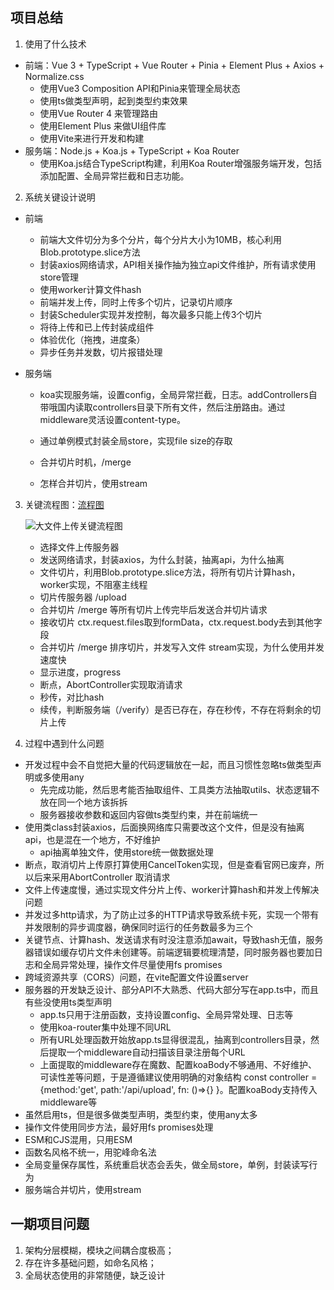 ## 项目总结

1. 使用了什么技术

- 前端：Vue 3 + TypeScript + Vue Router + Pinia + Element Plus + Axios + Normalize.css
  - 使用Vue3 Composition API和Pinia来管理全局状态
  - 使用ts做类型声明，起到类型约束效果
  - 使用Vue Router 4 来管理路由
  - 使用Element Plus 来做UI组件库
  - 使用Vite来进行开发和构建
- 服务端：Node.js + Koa.js + TypeScript + Koa Router
  - 使用Koa.js结合TypeScript构建，利用Koa Router增强服务端开发，包括添加配置、全局异常拦截和日志功能。


2. 系统关键设计说明

- 前端

  - 前端大文件切分为多个分片，每个分片大小为10MB，核心利用Blob.prototype.slice方法
  - 封装axios网络请求，API相关操作抽为独立api文件维护，所有请求使用store管理
  - 使用worker计算文件hash
  - 前端并发上传，同时上传多个切片，记录切片顺序
  - 封装Scheduler实现并发控制，每次最多只能上传3个切片
  - 将待上传和已上传封装成组件
  - 体验优化（拖拽，进度条）
  - 异步任务并发数，切片报错处理

- 服务端

  - koa实现服务端，设置config，全局异常拦截，日志。addControllers自带哦国内读取controllers目录下所有文件，然后注册路由。通过middleware灵活设置content-type。

  - 通过单例模式封装全局store，实现file size的存取
  - 合并切片时机，/merge
  - 怎样合并切片，使用stream


3. 关键流程图：[流程图](https://viewer.diagrams.net/?tags=%7B%7D&highlight=0000ff&edit=_blank&layers=1&nav=1&title=%E5%A4%A7%E6%96%87%E4%BB%B6%E4%B8%8A%E4%BC%A0%E5%85%B3%E9%94%AE%E6%B5%81%E7%A8%8B%E5%9B%BE.drawio#R7Vtbd6M2EP41ekwOd8Qj%2BJK0m%2B5pT3Y37SMxCqbByAXsxPvrOwJhbsJ2NnGwSZ4sDUIGzXwz34wEUkeL56vYXc7%2FoB4JkSJ5z0gdI0WRJcWAHybZ5BJTU3OBHwceH1QKboOfpLiTS1eBR5LawJTSMA2WdeGMRhGZpTWZG8f0qT7sgYb1f126PmkJbmdu2JbeBV46z6VYMUv5NQn8efHPsmHlVxZuMZi%2FSTJ3PfpUEakTpI5iStO8tXgekZAtXrEud79t7sKbR%2BPq97%2BS%2F9zvzpdvX39c5JNNX3LL9hViEqVvO7WST712wxVfL%2F6u6aZYwJiuIo%2BwSSSkOvN0EUJThua%2FJE03XOHuKqUgonE6pz6N3PCG0iUf90CjlA%2BTWZ9Ens0UC%2F37kM4ec9E0CEP%2BH9Dj4zH0kjSmj1vdsQm2imCDQ%2FeehI47e%2FSzBx3RkMZwKaIRYVN5YAz8XcqHm5RS58C15TpI6CqekR3jODhSN%2FbJrvk4qtjzVeyUa%2B6K0AVJ4w0MiEnopsG6bswux4S%2FHVfqHRpc9S8wA7VtBhMdYQvhMZqYyHaQPUUT6EpMODEQBknWsKBtoomGHAc5BrvLsbIGSDDCdtYYIVvaYVdMp0%2FzICW3Szdb3CdwRXVbq9oQLJPjh26ScAvYYyAvU%2FCaxCl53qmS4qrB34k7RrnwE0%2Blm9nK5hUXo0mv16JPxtPV1%2FUXe%2FQ9ut7YjuXH8kV7jfebfx3dQvwKcF7RDKxqvPl7i1zo%2FMM6l4pe9MfP1avjTU0vDQC8IRKNA5GovhJ42a3g0NxNZcCSBlGaVGb%2BkwkqxqPVjUfRG857z3hZlRrmkj9BaTzbV%2Fl1eyogUfUKgHhThGamxxvmiuvW4YaBH0F7Bjol4Jcdhq8AorPNLywCz8sNkSTBT%2Fc%2Bm4%2BZB19BmFx3kD7eGkwLoFvqwG8uA3bVlLoB0wnwC%2BlSlnSrrqe89zLjKLVZDKEPDwkYZRPwb6Czdvx%2BVx9wqde8wJm4APm9gq9QZaLgCzAbsVA7CJgp%2B2Cm4BrICv2eBMp2GVZDZeAWbZnRJNtGeCRgR%2Bq0zYLmdHG%2FSvYzoBqnYXRo6i6CkK3YNQnXhGlbwJNahiEgS%2FCXQeRDzyh73zLkX2jH5E9mIwTKAv4kCfgTPhZ%2F0tta7cGZHtspykUWXvGKwuXQ%2BnSKbYQ90fgRTHiCkT3JcGayhmXO3WSeZSsSSzQG4TD1vbzEOHUPKXeQx1a6iHEmMbNs02z7x4FliarWd5ZoDc3LdTuvA5yc2aeT6wLJcKiftc%2BTqXqd%2Bp18giWbn%2FipLofRK4CwGEDDKVHIHQ6qwgXqAFJPHUCaWGVTZOsZuYOGknM6kGZ9YAkWpFZgaUYIa%2BV4wRqaPmuW7hIYhOWwmnM%2BujP%2FyqeAJ6%2FOcq5ZmcDSDvMAB2dlmoivvGtWVkSI0yhrv2NVu5uvHOCX1Y7a5nHL2g3jMaXdVe3GcOMdatqC6N3eqmIbXJh5EZaf2Mw39ZuWHAHmjbTEwH2nJYogLgyQV%2BFDedVrt6VepwxBKSzf%2FrXsLNLm0TqPvWMOE1aTgdhrIRsPg3spHRWwSuFaVdU6%2FTql0vUuA2xs9fNNe8yUyKhT2yWeWKXm7V2i2nCJOtYu9b6dokBbA3SKsuDUzAlWa8SnZFiygSsY%2BnBA6Z87yB%2BjpikL9rO7fXxv3EESwCRjCrZ9wLGws2QK8t46p3JmNKFA0Cek%2BHr0ekRE6TgjkpXHBoGg3Lx2IkgrUsRzOYsli46JACVQWYbEeYLwpGy7zAmPlpcz7exALlYY24CG42SSxp2f1c0u6nJy1c3i84qeqpvbzmlUN7dfiBy9PPJL5U1D21nfPE7FUhGVLD9eLaZjn7Gyk2xI9WOEJ78TVjxMTbPN4027uHMZQ4pck6WhNsJTfskyd32RAZeAPrBAkt1laYIJh5a86rgRAYy%2Bk1dVYAUDZNr8g4Xjf4%2FxOmWIktesnMMAmLtWnEkmyMnABVizDiRx7Q1pZSqqFx1G4s4ciM0dqCOei4Nu%2BZVm7rzLb13Vyf8%3D)

   ![大文件上传关键流程图](https://p.ipic.vip/hrmqug.jpg)

   - 选择文件上传服务器
   - 发送网络请求，封装axios，为什么封装，抽离api，为什么抽离
   - 文件切片，利用Blob.prototype.slice方法，将所有切片计算hash，worker实现，不阻塞主线程
   - 切片传服务器 /upload
   - 合并切片 /merge 等所有切片上传完毕后发送合并切片请求
   - 接收切片 ctx.request.files取到formData，ctx.request.body去到其他字段
   - 合并切片 /merge 排序切片，并发写入文件 stream实现，为什么使用并发速度快
   - 显示进度，progress
   - 断点，AbortController实现取消请求
   - 秒传，对比hash
   - 续传，判断服务端（/verify）是否已存在，存在秒传，不存在将剩余的切片上传

4. 过程中遇到什么问题

- 开发过程中会不自觉把大量的代码逻辑放在一起，而且习惯性忽略ts做类型声明或多使用any
  - 先完成功能，然后思考能否抽取组件、工具类方法抽取utils、状态逻辑不放在同一个地方该拆拆
  - 服务器接收参数和返回内容做ts类型约束，并在前端统一
- 使用类class封装axios，后面换网络库只需要改这个文件，但是没有抽离api，也是混在一个地方，不好维护
  - api抽离单独文件，使用store统一做数据处理
- 断点，取消切片上传原打算使用CancelToken实现，但是查看官网已废弃，所以后来采用AbortController 取消请求
- 文件上传速度慢，通过实现文件分片上传、worker计算hash和并发上传解决问题
- 并发过多http请求，为了防止过多的HTTP请求导致系统卡死，实现一个带有并发限制的异步调度器，确保同时运行的任务数最多为三个
- 关键节点、计算hash、发送请求有时没注意添加await，导致hash无值，服务器错误如缓存切片文件未创建等。前端逻辑要梳理清楚，同时服务器也要加日志和全局异常处理，操作文件尽量使用fs promises
- 跨域资源共享（CORS）问题，在vite配置文件设置server
- 服务器的开发缺乏设计、部分API不大熟悉、代码大部分写在app.ts中，而且有些没使用ts类型声明
  - app.ts只用于注册函数，支持设置config、全局异常处理、日志等
  - 使用koa-router集中处理不同URL
  - 所有URL处理函数开始放app.ts显得很混乱，抽离到controllers目录，然后提取一个middleware自动扫描该目录注册每个URL
  - 上面提取的middleware存在魔数、配置koaBody不够通用、不好维护、可读性差等问题，于是遵循建议使用明确的对象结构 const controller = {method:'get', path:'/api/upload', fn: ()=>{} }。配置koaBody支持传入middleware等
- 虽然启用ts，但是很多做类型声明，类型约束，使用any太多
- 操作文件使用同步方法，最好用fs promises处理
- ESM和CJS混用，只用ESM
- 函数名风格不统一，用驼峰命名法
- 全局变量保存属性，系统重启状态会丢失，做全局store，单例，封装读写行为
- 服务端合并切片，使用stream

## 一期项目问题

1. 架构分层模糊，模块之间耦合度极高；
2. 存在许多基础问题，如命名风格；
3. 全局状态使用的非常随便，缺乏设计
